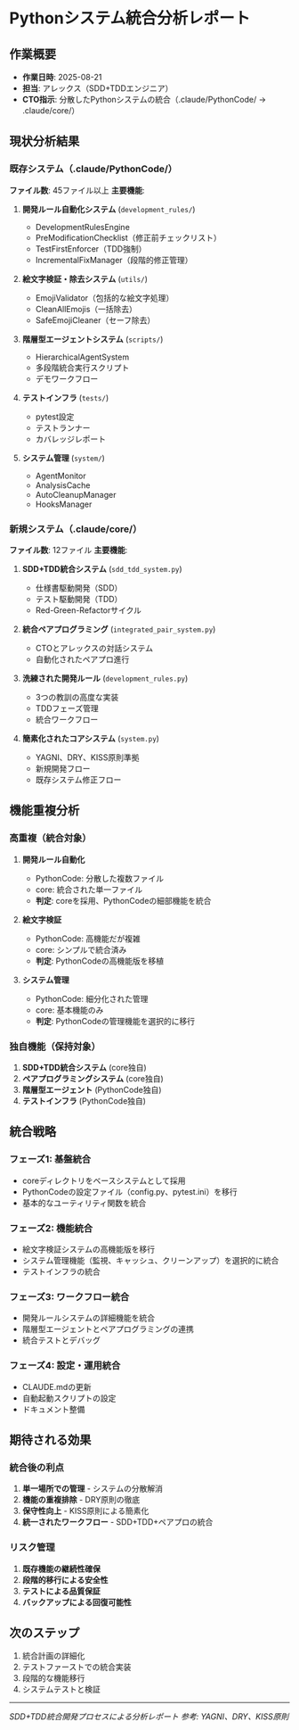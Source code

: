 # Pythonシステム統合分析レポート

## 作業概要
- **作業日時**: 2025-08-21
- **担当**: アレックス（SDD+TDDエンジニア）
- **CTO指示**: 分散したPythonシステムの統合（.claude/PythonCode/ → .claude/core/）

## 現状分析結果

### 既存システム（.claude/PythonCode/）
**ファイル数**: 45ファイル以上
**主要機能**:
1. **開発ルール自動化システム** (`development_rules/`)
   - DevelopmentRulesEngine
   - PreModificationChecklist（修正前チェックリスト）
   - TestFirstEnforcer（TDD強制）
   - IncrementalFixManager（段階的修正管理）

2. **絵文字検証・除去システム** (`utils/`)
   - EmojiValidator（包括的な絵文字処理）
   - CleanAllEmojis（一括除去）
   - SafeEmojiCleaner（セーフ除去）

3. **階層型エージェントシステム** (`scripts/`)
   - HierarchicalAgentSystem
   - 多段階統合実行スクリプト
   - デモワークフロー

4. **テストインフラ** (`tests/`)
   - pytest設定
   - テストランナー
   - カバレッジレポート

5. **システム管理** (`system/`)
   - AgentMonitor
   - AnalysisCache
   - AutoCleanupManager
   - HooksManager

### 新規システム（.claude/core/）
**ファイル数**: 12ファイル
**主要機能**:
1. **SDD+TDD統合システム** (`sdd_tdd_system.py`)
   - 仕様書駆動開発（SDD）
   - テスト駆動開発（TDD）
   - Red-Green-Refactorサイクル

2. **統合ペアプログラミング** (`integrated_pair_system.py`)
   - CTOとアレックスの対話システム
   - 自動化されたペアプロ進行

3. **洗練された開発ルール** (`development_rules.py`)
   - 3つの教訓の高度な実装
   - TDDフェーズ管理
   - 統合ワークフロー

4. **簡素化されたコアシステム** (`system.py`)
   - YAGNI、DRY、KISS原則準拠
   - 新規開発フロー
   - 既存システム修正フロー

## 機能重複分析

### 高重複（統合対象）
1. **開発ルール自動化**
   - PythonCode: 分散した複数ファイル
   - core: 統合された単一ファイル
   - **判定**: coreを採用、PythonCodeの細部機能を統合

2. **絵文字検証**
   - PythonCode: 高機能だが複雑
   - core: シンプルで統合済み
   - **判定**: PythonCodeの高機能版を移植

3. **システム管理**
   - PythonCode: 細分化された管理
   - core: 基本機能のみ
   - **判定**: PythonCodeの管理機能を選択的に移行

### 独自機能（保持対象）
1. **SDD+TDD統合システム** (core独自)
2. **ペアプログラミングシステム** (core独自)
3. **階層型エージェント** (PythonCode独自)
4. **テストインフラ** (PythonCode独自)

## 統合戦略

### フェーズ1: 基盤統合
- coreディレクトリをベースシステムとして採用
- PythonCodeの設定ファイル（config.py、pytest.ini）を移行
- 基本的なユーティリティ関数を統合

### フェーズ2: 機能統合
- 絵文字検証システムの高機能版を移行
- システム管理機能（監視、キャッシュ、クリーンアップ）を選択的に統合
- テストインフラの統合

### フェーズ3: ワークフロー統合
- 開発ルールシステムの詳細機能を統合
- 階層型エージェントとペアプログラミングの連携
- 統合テストとデバッグ

### フェーズ4: 設定・運用統合
- CLAUDE.mdの更新
- 自動起動スクリプトの設定
- ドキュメント整備

## 期待される効果

### 統合後の利点
1. **単一場所での管理** - システムの分散解消
2. **機能の重複排除** - DRY原則の徹底
3. **保守性向上** - KISS原則による簡素化
4. **統一されたワークフロー** - SDD+TDD+ペアプロの統合

### リスク管理
1. **既存機能の継続性確保**
2. **段階的移行による安全性**
3. **テストによる品質保証**
4. **バックアップによる回復可能性**

## 次のステップ
1. 統合計画の詳細化
2. テストファーストでの統合実装
3. 段階的な機能移行
4. システムテストと検証

---
*SDD+TDD統合開発プロセスによる分析レポート*
*参考: YAGNI、DRY、KISS原則*